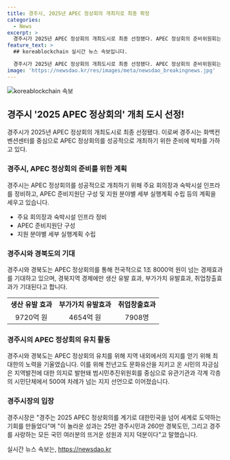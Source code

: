 ```yaml
---
title: 경주시, 2025년 APEC 정상회의 개최지로 최종 확정
categories:
  - News
excerpt: >
  경주시가 2025년 APEC 정상회의 개최도시로 최종 선정됐다. APEC 정상회의 준비위원회는 경주시를 최종 선택하며 본격적인 준비에 돌입한다. 이로 인해 경주시와 경북도는 국가적인 영향력을 높이는 동시에 경제적인 효과를 기대하고 있다. 지역 내외의 홍보마케팅과 특화산업의 알림을 통해 APEC 정상회의를 성공적으로 개최하기 위한 계획을 세우고 있다. 유관기관, 지자체, 의회 및 국회의 지지와 협력 아래, 경주시는 APEC 정상회의를 향한 열망을 실현해가고 있다. APEC 정상회의가 경주시의 지역발전과 세계로의 도약을 이루어낼 계기로 기대된다.
feature_text: >
  ## koreablockchain 실시간 뉴스 속보입니다.

  경주시가 2025년 APEC 정상회의 개최도시로 최종 선정됐다. APEC 정상회의 준비위원회는 경주시를 최종 선택하며 본격적인 준비에 돌입한다. 이로 인해 경주시와 경북도는 국가적인 영향력을 높이는 동시에 경제적인 효과를 기대하고 있다. 지역 내외의 홍보마케팅과 특화산업의 알림을 통해 APEC 정상회의를 성공적으로 개최하기 위한 계획을 세우고 있다. 유관기관, 지자체, 의회 및 국회의 지지와 협력 아래, 경주시는 APEC 정상회의를 향한 열망을 실현해가고 있다. APEC 정상회의가 경주시의 지역발전과 세계로의 도약을 이루어낼 계기로 기대된다.
image: 'https://newsdao.kr/res/images/meta/newsdao_breakingnews.jpg'
---
```


<p><img src="https://newsdao.kr/res/images/meta/newsdao_breakingnews.jpg" alt="koreablockchain 속보" /></p>

<h2 data-ke-size="size26">경주시 '2025 APEC 정상회의' 개최 도시 선정!</h2>

<p data-ke-size="size16">경주시가 2025년 APEC 정상회의 개최도시로 최종 선정됐다. 이로써 경주시는 화백컨벤션센터를 중심으로 APEC 정상회의를 성공적으로 개최하기 위한 준비에 박차를 가하고 있다.</p>

<h3>경주시, APEC 정상회의 준비를 위한 계획</h3>

<p data-ke-size="size16">경주시는 APEC 정상회의를 성공적으로 개최하기 위해 주요 회의장과 숙박시설 인프라를 정비하고, APEC 준비지원단 구성 및 지원 분야별 세부 실행계획 수립 등의 계획을 세우고 있습니다.</p>

<ul>
  <li>주요 회의장과 숙박시설 인프라 정비</li>
  <li>APEC 준비지원단 구성</li>
  <li>지원 분야별 세부 실행계획 수립</li>
</ul>

<h3>경주시와 경북도의 기대</h3>

<p data-ke-size="size16">경주시와 경북도는 APEC 정상회의를 통해 전국적으로 1조 8000억 원이 넘는 경제효과를 기대하고 있으며, 경북지역 경제에만 생산 유발 효과, 부가가치 유발효과, 취업창출효과가 기대된다고 합니다.</p>

<table>
  <tr>
    <td style="text-align: center; height: 17px;"><b>생산 유발 효과</b></td>
    <td style="text-align: center; height: 17px;"><b>부가가치 유발효과</b></td>
    <td style="text-align: center; height: 17px;"><b>취업창출효과</b></td>
  </tr>
  <tr>
    <td style="text-align: center; height: 17px;">9720억 원</td>
    <td style="text-align: center; height: 17px;">4654억 원</td>
    <td style="text-align: center; height: 17px;">7908명</td>
  </tr>
</table>

<h3>경주시의 APEC 정상회의 유치 활동</h3>

<p data-ke-size="size16">경주시와 경북도는 APEC 정상회의 유치를 위해 지역 내외에서의 지지를 얻기 위해 최대한의 노력을 기울였습니다. 이를 위해 천년고도 문화유산을 지키고 온 시민의 자긍심은 지역발전에 대한 의지로 발현돼 범시민추진위원회를 중심으로 유관기관과 각계 각층의 시민단체에서 500여 차례가 넘는 지지 선언으로 이어졌습니다.</p>

<h3>경주시장의 입장</h3>

<p data-ke-size="size16">경주시장은 "경주는 2025 APEC 정상회의를 계기로 대한민국을 넘어 세계로 도약하는 기회를 만들었다"며 "이 놀라운 성과는 25만 경주시민과 260만 경북도민, 그리고 경주를 사랑하는 모든 국민 여러분의 뜨거운 성원과 지지 덕분이다"고 말했습니다.</p>
실시간 뉴스 속보는, <a href="https://newsdao.kr" rel="dofollow">https://newsdao.kr</a>


